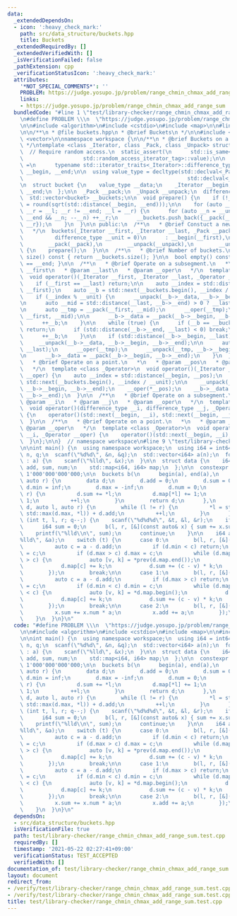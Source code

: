 ```yaml
---
data:
  _extendedDependsOn:
  - icon: ':heavy_check_mark:'
    path: src/data_structure/buckets.hpp
    title: Buckets
  _extendedRequiredBy: []
  _extendedVerifiedWith: []
  _isVerificationFailed: false
  _pathExtension: cpp
  _verificationStatusIcon: ':heavy_check_mark:'
  attributes:
    '*NOT_SPECIAL_COMMENTS*': ''
    PROBLEM: https://judge.yosupo.jp/problem/range_chmin_chmax_add_range_sum
    links:
    - https://judge.yosupo.jp/problem/range_chmin_chmax_add_range_sum
  bundledCode: "#line 1 \"test/library-checker/range_chmin_chmax_add_range_sum.test.cpp\"\
    \n#define PROBLEM \\\n  \"https://judge.yosupo.jp/problem/range_chmin_chmax_add_range_sum\"\
    \n\n#include <algorithm>\n#include <cstdio>\n#include <map>\n\n#line 2 \"src/data_structure/buckets.hpp\"\
    \n\n/**\n * @file buckets.hpp\n * @brief Buckets\n */\n\n#include <cmath>\n#include\
    \ <vector>\n\nnamespace workspace {\n\n/**\n * @brief Buckets on a sequence.\n\
    \ */\ntemplate <class _Iterator, class _Pack, class _Unpack> struct buckets {\n\
    \  // Require random access.\n  static_assert(\n      std::is_same<typename std::iterator_traits<_Iterator>::iterator_category,\n\
    \                   std::random_access_iterator_tag>::value);\n\n  using difference_type\
    \ =\n      typename std::iterator_traits<_Iterator>::difference_type;\n\n  _Iterator\
    \ __begin, __end;\n\n  using value_type = decltype(std::declval<_Pack>()(std::declval<_Iterator>(),\n\
    \                                                    std::declval<_Iterator>()));\n\
    \n  struct bucket {\n    value_type __data;\n    _Iterator __begin;\n    _Iterator\
    \ __end;\n  };\n\n  _Pack __pack;\n  _Unpack __unpack;\n  difference_type __unit;\n\
    \  std::vector<bucket> __buckets;\n\n  void prepare() {\n    if (!__unit) __unit\
    \ = round(sqrt(std::distance(__begin, __end)));\n\n    for (auto __l = __begin,\
    \ __r = __l; __r != __end; __l = __r) {\n      for (auto __n = __unit; __r !=\
    \ __end && __n; --__n) ++__r;\n      __buckets.push_back({__pack(__l, __r), __l,\
    \ __r});\n    }\n  }\n\n public:\n  /**\n   * @brief Constuct a new buckets object.\n\
    \   */\n  buckets(_Iterator __first, _Iterator __last, _Pack __pack, _Unpack __unpack,\n\
    \          difference_type __unit = 0)\n      : __begin(__first),\n        __end(__last),\n\
    \        __pack(__pack),\n        __unpack(__unpack),\n        __unit(__unit)\
    \ {\n    prepare();\n  }\n\n  /**\n   * @brief Number of buckets.\n   */\n  auto\
    \ size() const { return __buckets.size(); }\n\n  bool empty() const { return __begin\
    \ == __end; }\n\n  /**\n   * @brief Operate on a subsegment.\n   *\n   * @param\
    \ __first\n   * @param __last\n   * @param __oper\n   */\n  template <class _Operator>\n\
    \  void operator()(_Iterator __first, _Iterator __last, _Operator __oper) {\n\
    \    if (__first == __last) return;\n\n    auto __index = std::distance(__begin,\
    \ __first);\n    auto __b = std::next(__buckets.begin(), __index / __unit);\n\n\
    \    if (__index % __unit) {\n      __unpack(__b->__data, __b->__begin, __b->__end);\n\
    \n      auto __mid = std::distance(__last, __b->__end) > 0 ? __last : __b->__end;\n\
    \n      auto __tmp = __pack(__first, __mid);\n      __oper(__tmp);\n      __unpack(__tmp,\
    \ __first, __mid);\n\n      __b->__data = __pack(__b->__begin, __b->__end);\n\
    \      ++__b;\n    }\n\n    while (true) {\n      if (__b == __buckets.end())\
    \ return;\n      if (std::distance(__b->__end, __last) < 0) break;\n\n      __oper(__b->__data);\n\
    \      ++__b;\n    }\n\n    if (std::distance(__b->__begin, __last) > 0) {\n \
    \     __unpack(__b->__data, __b->__begin, __b->__end);\n\n      auto __tmp = __pack(__b->__begin,\
    \ __last);\n      __oper(__tmp);\n      __unpack(__tmp, __b->__begin, __last);\n\
    \n      __b->__data = __pack(__b->__begin, __b->__end);\n    }\n  }\n\n  /**\n\
    \   * @brief Operate on a point.\n   *\n   * @param __pos\n   * @param __oper\n\
    \   */\n  template <class _Operator>\n  void operator()(_Iterator __pos, _Operator\
    \ __oper) {\n    auto __index = std::distance(__begin, __pos);\n    auto __b =\
    \ std::next(__buckets.begin(), __index / __unit);\n\n    __unpack(__b->__data,\
    \ __b->__begin, __b->__end);\n    __oper(*__pos);\n    __b->__data = __pack(__b->__begin,\
    \ __b->__end);\n  }\n\n  /**\n   * @brief Operate on a subsegment.\n   *\n   *\
    \ @param __i\n   * @param __j\n   * @param __oper\n   */\n  template <class _Operator>\n\
    \  void operator()(difference_type __i, difference_type __j, _Operator __oper)\
    \ {\n    operator()(std::next(__begin, __i), std::next(__begin, __j), __oper);\n\
    \  }\n\n  /**\n   * @brief Operate on a point.\n   *\n   * @param __pos\n   *\
    \ @param __oper\n   */\n  template <class _Operator>\n  void operator()(difference_type\
    \ __i, _Operator __oper) {\n    operator()(std::next(__begin, __i), __oper);\n\
    \  }\n};\n\n}  // namespace workspace\n#line 9 \"test/library-checker/range_chmin_chmax_add_range_sum.test.cpp\"\
    \n\nint main() {\n  using namespace workspace;\n  using i64 = int64_t;\n\n  int\
    \ n, q;\n  scanf(\"%d%d\", &n, &q);\n  std::vector<i64> a(n);\n  for (auto&& x\
    \ : a) {\n    scanf(\"%lld\", &x);\n  }\n\n  struct data {\n    i64 min, max,\
    \ add, sum, num;\n    std::map<i64, i64> map;\n  };\n\n  constexpr auto inf =\
    \ 1'000'000'000'000;\n\n  buckets b(\n      begin(a), end(a),\n      [](auto l,\
    \ auto r) {\n        data d;\n        d.add = 0;\n        d.sum = 0;\n       \
    \ d.min = inf;\n        d.max = -inf;\n        d.num = 0;\n        while (l !=\
    \ r) {\n          d.sum += *l;\n          d.map[*l] += 1;\n          d.num +=\
    \ 1;\n          ++l;\n        }\n        return d;\n      },\n      [](const auto&\
    \ d, auto l, auto r) {\n        while (l != r) {\n          *l = std::min(d.min,\
    \ std::max(d.max, *l)) + d.add;\n          ++l;\n        }\n      });\n\n  for\
    \ (int t, l, r; q--;) {\n    scanf(\"%d%d%d\", &t, &l, &r);\n    if (t == 3) {\n\
    \      i64 sum = 0;\n      b(l, r, [&](const auto& x) { sum += x.sum; });\n  \
    \    printf(\"%lld\\n\", sum);\n      continue;\n    }\n\n    i64 a;\n    scanf(\"\
    %lld\", &a);\n    switch (t) {\n      case 0:\n        b(l, r, [&](auto& d) {\n\
    \          auto c = a - d.add;\n          if (d.min < c) return;\n          d.min\
    \ = c;\n          if (d.max > c) d.max = c;\n          while (d.map.rbegin()->first\
    \ > c) {\n            auto [v, k] = *prev(d.map.end());\n            d.map.erase(prev(d.map.end()));\n\
    \            d.map[c] += k;\n            d.sum += (c - v) * k;\n          }\n\
    \        });\n        break;\n\n      case 1:\n        b(l, r, [&](auto& d) {\n\
    \          auto c = a - d.add;\n          if (d.max > c) return;\n          d.max\
    \ = c;\n          if (d.min < c) d.min = c;\n          while (d.map.begin()->first\
    \ < c) {\n            auto [v, k] = *d.map.begin();\n            d.map.erase(d.map.begin());\n\
    \            d.map[c] += k;\n            d.sum += (c - v) * k;\n          }\n\
    \        });\n        break;\n\n      case 2:\n        b(l, r, [&](auto& x) {\n\
    \          x.sum += x.num * a;\n          x.add += a;\n        });\n        break;\n\
    \    }\n  }\n}\n"
  code: "#define PROBLEM \\\n  \"https://judge.yosupo.jp/problem/range_chmin_chmax_add_range_sum\"\
    \n\n#include <algorithm>\n#include <cstdio>\n#include <map>\n\n#include \"src/data_structure/buckets.hpp\"\
    \n\nint main() {\n  using namespace workspace;\n  using i64 = int64_t;\n\n  int\
    \ n, q;\n  scanf(\"%d%d\", &n, &q);\n  std::vector<i64> a(n);\n  for (auto&& x\
    \ : a) {\n    scanf(\"%lld\", &x);\n  }\n\n  struct data {\n    i64 min, max,\
    \ add, sum, num;\n    std::map<i64, i64> map;\n  };\n\n  constexpr auto inf =\
    \ 1'000'000'000'000;\n\n  buckets b(\n      begin(a), end(a),\n      [](auto l,\
    \ auto r) {\n        data d;\n        d.add = 0;\n        d.sum = 0;\n       \
    \ d.min = inf;\n        d.max = -inf;\n        d.num = 0;\n        while (l !=\
    \ r) {\n          d.sum += *l;\n          d.map[*l] += 1;\n          d.num +=\
    \ 1;\n          ++l;\n        }\n        return d;\n      },\n      [](const auto&\
    \ d, auto l, auto r) {\n        while (l != r) {\n          *l = std::min(d.min,\
    \ std::max(d.max, *l)) + d.add;\n          ++l;\n        }\n      });\n\n  for\
    \ (int t, l, r; q--;) {\n    scanf(\"%d%d%d\", &t, &l, &r);\n    if (t == 3) {\n\
    \      i64 sum = 0;\n      b(l, r, [&](const auto& x) { sum += x.sum; });\n  \
    \    printf(\"%lld\\n\", sum);\n      continue;\n    }\n\n    i64 a;\n    scanf(\"\
    %lld\", &a);\n    switch (t) {\n      case 0:\n        b(l, r, [&](auto& d) {\n\
    \          auto c = a - d.add;\n          if (d.min < c) return;\n          d.min\
    \ = c;\n          if (d.max > c) d.max = c;\n          while (d.map.rbegin()->first\
    \ > c) {\n            auto [v, k] = *prev(d.map.end());\n            d.map.erase(prev(d.map.end()));\n\
    \            d.map[c] += k;\n            d.sum += (c - v) * k;\n          }\n\
    \        });\n        break;\n\n      case 1:\n        b(l, r, [&](auto& d) {\n\
    \          auto c = a - d.add;\n          if (d.max > c) return;\n          d.max\
    \ = c;\n          if (d.min < c) d.min = c;\n          while (d.map.begin()->first\
    \ < c) {\n            auto [v, k] = *d.map.begin();\n            d.map.erase(d.map.begin());\n\
    \            d.map[c] += k;\n            d.sum += (c - v) * k;\n          }\n\
    \        });\n        break;\n\n      case 2:\n        b(l, r, [&](auto& x) {\n\
    \          x.sum += x.num * a;\n          x.add += a;\n        });\n        break;\n\
    \    }\n  }\n}\n"
  dependsOn:
  - src/data_structure/buckets.hpp
  isVerificationFile: true
  path: test/library-checker/range_chmin_chmax_add_range_sum.test.cpp
  requiredBy: []
  timestamp: '2021-05-22 02:27:41+09:00'
  verificationStatus: TEST_ACCEPTED
  verifiedWith: []
documentation_of: test/library-checker/range_chmin_chmax_add_range_sum.test.cpp
layout: document
redirect_from:
- /verify/test/library-checker/range_chmin_chmax_add_range_sum.test.cpp
- /verify/test/library-checker/range_chmin_chmax_add_range_sum.test.cpp.html
title: test/library-checker/range_chmin_chmax_add_range_sum.test.cpp
---
```

